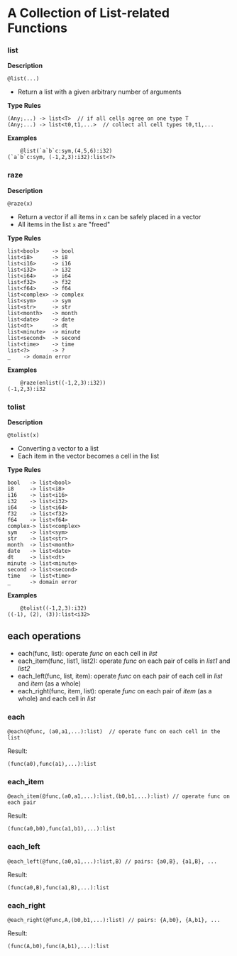 # A Collection of List-related Functions

### list

**Description**

```no-highlight
@list(...)
```

- Return a list with a given arbitrary number of arguments

**Type Rules**

```no-highlight
(Any;...) -> list<T>  // if all cells agree on one type T
(Any;...) -> list<t0,t1,...>  // collect all cell types t0,t1,...
```

**Examples**

```no-highlight
    @list(`a`b`c:sym,(4,5,6):i32)
(`a`b`c:sym, (-1,2,3):i32):list<?>
```

### raze

**Description**

```no-highlight
@raze(x)
```

- Return a vector if all items in `x` can be safely placed in a vector
- All items in the list `x` are "freed"

**Type Rules**

```no-highlight
list<bool>    -> bool
list<i8>      -> i8
list<i16>     -> i16
list<i32>     -> i32
list<i64>     -> i64
list<f32>     -> f32
list<f64>     -> f64
list<complex> -> complex
list<sym>     -> sym
list<str>     -> str
list<month>   -> month
list<date>    -> date
list<dt>      -> dt
list<minute>  -> minute
list<second>  -> second
list<time>    -> time
list<?>       -> ?
_    -> domain error
```

**Examples**

```no-highlight
    @raze(enlist((-1,2,3):i32))
(-1,2,3):i32
```

### tolist

**Description**

`@tolist(x)`

- Converting a vector to a list
- Each item in the vector becomes a cell in the list

**Type Rules**

```no-highlight
bool   -> list<bool>
i8     -> list<i8>
i16    -> list<i16>     
i32    -> list<i32>
i64    -> list<i64>
f32    -> list<f32>
f64    -> list<f64>
complex-> list<complex>
sym    -> list<sym>
str    -> list<str>
month  -> list<month>
date   -> list<date>
dt     -> list<dt>
minute -> list<minute>
second -> list<second>
time   -> list<time>
_      -> domain error
```

**Examples**

```no-highlight
    @tolist((-1,2,3):i32)
((-1), (2), (3)):list<i32>
```

## each operations

- each(func, list): operate *func* on each cell in *list*
- each_item(func, list1, list2): operate *func* on each pair of cells in *list1* and *list2*
- each_left(func, list, item): operate *func* on each pair of each cell in *list* and *item* (as a whole)
- each_right(func, item, list): operate *func* on each pair of *item* (as a whole) and each cell in *list*

### each

```no-highlight
@each(@func, (a0,a1,...):list)  // operate func on each cell in the list
```

Result:

```no-highlight
(func(a0),func(a1),...):list
```

### each_item

```no-highlight
@each_item(@func,(a0,a1,...):list,(b0,b1,...):list) // operate func on each pair
```

Result:

```no-highlight
(func(a0,b0),func(a1,b1),...):list
```

### each_left

```no-highlight
@each_left(@func,(a0,a1,...):list,B) // pairs: {a0,B}, {a1,B}, ...
```

Result:

```no-highlight
(func(a0,B),func(a1,B),...):list
```

### each_right

```no-highlight
@each_right(@func,A,(b0,b1,...):list) // pairs: {A,b0}, {A,b1}, ...
```

Result:

```no-highlight
(func(A,b0),func(A,b1),...):list
```
